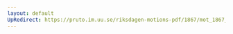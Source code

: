 ```yaml
---
layout: default
UpRedirect: https://pruto.im.uu.se/riksdagen-motions-pdf/1867/mot_1867__fk__64/mot_1867__fk__64-002.pdf
---
```

